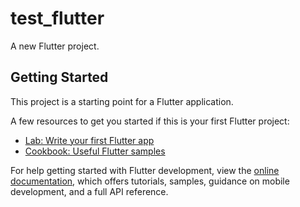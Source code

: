 # test_flutter

A new Flutter project.

## Getting Started

This project is a starting point for a Flutter application.

A few resources to get you started if this is your first Flutter project:

- [Lab: Write your first Flutter app](https://docs.flutter.dev/get-started/codelab)
- [Cookbook: Useful Flutter samples](https://docs.flutter.dev/cookbook)

For help getting started with Flutter development, view the
[online documentation](https://docs.flutter.dev/), which offers tutorials,
samples, guidance on mobile development, and a full API reference.


<!-- Security scan triggered at 2025-09-01 22:21:37 -->

<!-- Security scan triggered at 2025-09-07 01:40:51 -->

<!-- Security scan triggered at 2025-09-09 05:19:37 -->

<!-- Security scan triggered at 2025-09-28 15:22:38 -->
